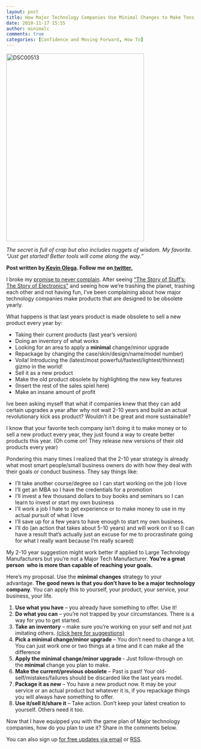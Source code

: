 ```yaml
---
layout: post
title: How Major Technology Companies Use Minimal Changes to Make Tons of Cash (and How You Can Use It)
date: 2010-11-17 15:55
author: minimalc
comments: true
categories: [Confidence and Moving Forward, How To]
---
```

<a title="DSC00513 by Kevin Olega, on Flickr" href="http://www.flickr.com/photos/kevinolega/5125309498/"><img src="http://farm5.static.flickr.com/4087/5125309498_6ca7bd07f9.jpg" alt="DSC00513" width="367" height="500" /></a>

<em>The secret is full of crap but also includes nuggets of wisdom. My favorite. “Just get started! Better tools will come along the way.”</em>

<strong>Post written by<a href="http://minimalchanges.com/about"> Kevin Olega</a>. Follow me on<a href="http://twitter.com/kevinolega"> twitter.</a></strong>

I broke my <a href="http://minimalchanges.com/blog/never-complain-promise/">promise to never complain</a>. After seeing <a href="http://www.youtube.com/watch?v=sW_7i6T_H78&amp;feature=youtu.be&amp;a">“The Story of Stuff’s: The Story of Electronics”</a> and seeing how we’re trashing the planet, trashing each other and not having fun, I’ve been complaining about how major technology companies make products that are designed to be obsolete yearly.

What happens is that last years product is made obsolete to sell a new product every year by:
<ul>
	<li>Taking their current products (last year’s version)</li>
	<li>Doing an inventory of what works</li>
	<li>Looking for an area to apply a <strong>minimal</strong> change/minor upgrade</li>
	<li>Repackage by changing the case/skin/design/name/model number)</li>
	<li>Voila! Introducing the (latest/most powerful/fastest/lightest/thinnest) gizmo in the world!</li>
	<li>Sell it as a new product</li>
	<li>Make the old product obsolete by highlighting the new key features</li>
	<li>(Insert the rest of the sales spiel here)</li>
	<li>Make an insane amount of profit</li>
</ul>
Ive been asking myself that what if companies knew that they can add certain upgrades a year after why not wait 2-10 years and build an actual revolutionary kick ass product? Wouldn’t it be great and more sustainable?

I know that your favorite tech company isn’t doing it to make money or to sell a new product every year, they just found a way to create better products this year. (Oh come on! They release new versions of their old products every year)

Pondering this many times I realized that the 2-10 year strategy is already what most smart people/small business owners do with how they deal with their goals or conduct business. They say things like:
<ul>
	<li>I’ll take another course/degree so I can start working on the job I love</li>
	<li>I’ll get an MBA so I have the credentials for a promotion</li>
	<li>I’ll invest a few thousand dollars to buy books and seminars so I can learn to invest or start my own business</li>
	<li>I’ll work a job I hate to get experience or to make money to use in my actual pursuit of what I love</li>
	<li>I’ll save up for a few years to have enough to start my own business.</li>
	<li>I’ll do (an action that takes about 5-10 years) and will work on it so (I can have a result that’s actually just an excuse for me to procrastinate going for what I really want because I’m really scared)</li>
</ul>
My 2-10 year suggestion might work better if applied to Large Technology Manufacturers but you’re not a Major Tech Manufacturer. <strong>You’re a great person  who is more than capable of reaching your goals.</strong>

Here’s my proposal. Use the <strong>minimal</strong> <strong>changes</strong> strategy to your advantage. <strong>The good news is that you don’t have to be a major technology company</strong>. You can apply this to yourself, your product, your service, your business, your life.
<ol>
	<li><strong>Use what you have</strong> – you already have something to offer. Use it!</li>
	<li><strong>Do what you can</strong> – you’re not trapped by your circumstances. There is a way for you to get started.</li>
	<li><strong>Take an inventory</strong> – make sure you’re working on your self and not just imitating others. <a href="http://minimalchanges.com/blog/how-to-be-awesomely-confident-for-shy-people-only/">(click here for suggestions)</a></li>
	<li><strong>Pick a <strong>minimal</strong> change/minor upgrade</strong> – You don’t need to change a lot. You can just work one or two things at a time and it can make all the difference</li>
	<li><strong>Apply the <strong>minimal</strong> change/minor upgrade </strong>- Just follow-through on the <strong>minimal</strong> change you plan to make.</li>
	<li><strong>Make the current/previous obsolete</strong> – Past is past! Your old-self/mistakes/failures should be discarded like the last years model.</li>
	<li><strong>Package it as new</strong> – You have a new product now. It may be your service or an actual product but whatever it is, if you repackage things you will always have something to offer.</li>
	<li><strong>Use it/sell it/share it</strong> – Take action. Don’t keep your latest creation to yourself. Others need it too.</li>
</ol>
Now that I have equipped you with the game plan of Major technology companies, how do you plan to use it? Share in the comments below.

You can also sign up <a href="http://feedburner.google.com/fb/a/mailverify?uri=Minimalchangescom">for free updates via email</a> or <a href="http://feeds.feedburner.com/minimalchangescom">RSS</a>.
